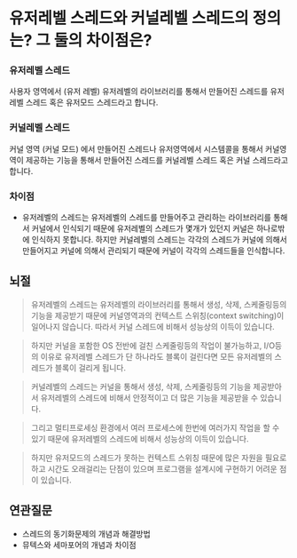 # 유저레벨 스레드와 커널레벨 스레드의 정의는? 그 둘의 차이점은?
### 유저레벨 스레드
사용자 영역에서 (유저 레벨) 유저레벨의 라이브러리를 통해서 만들어진 스레드를 유저레벨 스레드 혹은 유저모드 스레드라고 합니다.
### 커널레벨 스레드 
커널 영역 (커널 모드) 에서 만들어진 스레드나 유저영역에서 시스템콜을 통해서 커널영역이 제공하는 기능을 통해서 만들어진 스레드를 커널레벨 스레드 혹은 커널 스레드라고 합니다.
### 차이점
- 유저레벨의 스레드는 유저레벨의 스레드를 만들어주고 관리하는 라이브러리를 통해서 커널에서 인식되기 때문에 유저레벨의 스레드가 몇개가 있던지 커널은 하나로밖에 인식하지 못합니다. 하지만 커널레벨의 스레드는 각각의 스레드가 커널에 의해서 만들어지고 커널에 의해서 관리되기 때문에 커널이 각각의 스레드들을 인식합니다.
 
## 뇌절
> 유저레벨의 스레드는 유저레벨의 라이브러리를 통해서 생성, 삭제, 스케줄링등의 기능을 제공받기 때문에 커널영역과의 컨텍스트 스위칭(context switching)이 일어나지 않습니다. 따라서 커널 스레드에 비해서 성능상의 이득이 있습니다.

> 하지만 커널을 포함한 OS 전반에 걸친 스케줄링등의 작업이 불가능하고, I/O등의 이유로 유저레벨 스레드가 단 하나라도 블록이 걸린다면 모든 유저레벨의 스레드가 블록이 걸리게 됩니다.

> 커널레벨의 스레드는 커널을 통해서 생성, 삭제, 스케줄링등의 기능을 제공받아서 유저레벨의 스레드에 비해서 안정적이고 더 많은 기능을 제공받을 수 있습니다. 

> 그리고 멀티프로세싱 환경에서 여러 프로세스에 한번에 여러가지 작업을 할 수 있기 때문에 유저레벨의 스레드에 비해서 성능상의 이득이 있습니다. 

> 하지만 유저모드의 스레드가 못하는 컨텍스트 스위칭 때문에 많은 자원을 필요로 하고 시간도 오래걸리는 단점이 있으며 프로그램을 설계시에 구현하기 어려운 점이 있습니다. 


## 연관질문
- 스레드의 동기화문제의 개념과 해결방법
- 뮤텍스와 세마포어의 개념과 차이점
